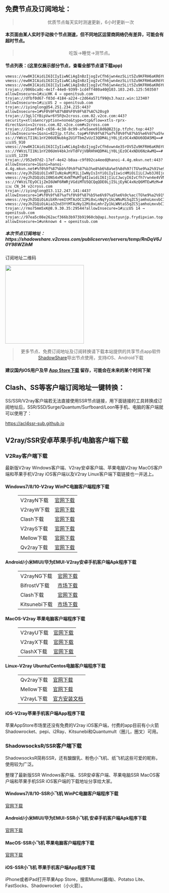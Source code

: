 
<h2>免费节点及订阅地址：</h2>
<blockquote>
<p style="text-align: center;">优质节点每天实时测速更新，6小时更新一次</p>
</blockquote>
<h4>本页面由某人实时手动挨个节点测速，但不同地区运营商网络仍有差异，可能会有超时节点。</h4>
<blockquote>
<p style="text-align: center;">吃饭->睡觉->测节点。</p>
</blockquote>
<h4>节点列表：(这里仅展示部分节点，查看全部节点请下载app)</h4>

```vmess://ew0KICAidiI6ICIyIiwNCiAgInBzIjogIvCfh6jwn4ez5Lit5Zu9KFRH6aKR6YGTOkBreHN3YSkiLA0KICAiYWRkIjogImFrYXp6LTEwNDgtdjItMi50eW8tci1rY2QtYS5uZC5jamhoLm1vbSIsDQogICJwb3J0IjogIjM5OTI4IiwNCiAgImlkIjogImZiYzJlZmIwLTc4NmEtNDA3NC04MWVhLThhYjEyY2E1NDIyYyIsDQogICJhaWQiOiAiMCIsDQogICJzY3kiOiAiYXV0byIsDQogICJuZXQiOiAid3MiLA0KICAidHlwZSI6ICJub25lIiwNCiAgImhvc3QiOiAiZWRnZS5jamhoLm1vbSIsDQogICJwYXRoIjogIi9qZTV4M3BCTjF2ZXozTlF1ZE5rQiIsDQogICJ0bHMiOiAidGxzIiwNCiAgInNuaSI6ICIiDQp9
vmess://ew0KICAidiI6ICIyIiwNCiAgInBzIjogIvCfh6jwn4ez5Lit5Zu9KFRH6aKR6YGTOkBreHN3YSkiLA0KICAiYWRkIjogImN1LmZhbnFpZWNuLnRvcCIsDQogICJwb3J0IjogIjEwMDIwIiwNCiAgImlkIjogIjgyNzEzZGM4LWE4ZDUtMzEyMC1iOTdmLWY4Mzg4M2FjNGUxNiIsDQogICJhaWQiOiAiMCIsDQogICJzY3kiOiAiYXV0byIsDQogICJuZXQiOiAid3MiLA0KICAidHlwZSI6ICJub25lIiwNCiAgImhvc3QiOiAiY3UuZmFucWllY24udG9wIiwNCiAgInBhdGgiOiAiLyIsDQogICJ0bHMiOiAiIiwNCiAgInNuaSI6ICIiDQp9
vmess://ew0KICAidiI6ICIyIiwNCiAgInBzIjogIvCfh6jwn4ez5Lit5Zu9KFRH6aKR6YGTOkBreHN3YSkiLA0KICAiYWRkIjogImluLXNnLTEub25lYm94Ni5vcmciLA0KICAicG9ydCI6ICIzODcwMSIsDQogICJpZCI6ICI3OTM4NjY4NS0xNmRhLTMyN2MtOWUxNC1hYTZkNzAyZDg2YmMiLA0KICAiYWlkIjogIjAiLA0KICAic2N5IjogImF1dG8iLA0KICAibmV0IjogIndzIiwNCiAgInR5cGUiOiAibm9uZSIsDQogICJob3N0IjogInd3dy5pdnBucHJvLm5ldCIsDQogICJwYXRoIjogIi9obHMvY2N0djVwaGQubTN1OCIsDQogICJ0bHMiOiAiIiwNCiAgInNuaSI6ICIiDQp9
vmess://ew0KICAidiI6ICIyIiwNCiAgInBzIjogIvCfh6jwn4ez5Lit5Zu9KFRH6aKR6YGTOkBreHN3YSkiLA0KICAiYWRkIjogImNtLmZhbnFpZWNuLnRvcCIsDQogICJwb3J0IjogIjEwMDE3IiwNCiAgImlkIjogIjgyNzEzZGM4LWE4ZDUtMzEyMC1iOTdmLWY4Mzg4M2FjNGUxNiIsDQogICJhaWQiOiAiMCIsDQogICJzY3kiOiAiYXV0byIsDQogICJuZXQiOiAid3MiLA0KICAidHlwZSI6ICJub25lIiwNCiAgImhvc3QiOiAiY20uZmFucWllY24udG9wIiwNCiAgInBhdGgiOiAiLyIsDQogICJ0bHMiOiAiIiwNCiAgInNuaSI6ICIiDQp9
trojan://006bca8c-4e1f-44e0-9399-1cd4ff480a40@103.103.245.125:50350?allowInsecure=1#🇭🇰HK 4 → openitsub.com
trojan://dfbf0d67-f03d-4184-a224-c2d64a571f99@s3.hazz.win:12340?allowInsecure=1#🇺🇸US 2 → openitsub.com
trojan://iyinglong@54.251.234.215:443?allowInsecure=1#%F0%9F%87%B8%F0%9F%87%AC%20sg9
trojan://3gLlCYBipVwr6Y5F@v2cross.com.02.v2ce.com:443?security=xtls&encryption=none&type=tcp&flow=xtls-rprx-direct&sni=v2cross.com.02.v2ce.com#v2cross.com
trojan://21aefd43-c656-4c38-8c99-afe5aee918d6@823jp.tfzhc.top:443?allowInsecure=1&sni=823jp.tfzhc.top#%f0%9f%87%af%f0%9f%87%b5%e6%97%a5%e6%9c%ac(TG%e9%a2%91%e9%81%93%3a%40kxswa)
ss://YWVzLTI1Ni1nY206UENubkg2U1FTbmZvUzI3QDM4LjY0LjEzOC4xNDU6ODA5MQ==#🇺🇸US_910
vmess://ew0KICAidiI6ICIyIiwNCiAgInBzIjogIvCfh6vwn4e35rOV5Zu9KFRH6aKR6YGTOkBreHN3YSkiLA0KICAiYWRkIjogImZyLXYuc3NobWF4Lnh5eiIsDQogICJwb3J0IjogIjgwIiwNCiAgImlkIjogIjg1MDAyNjRmLTgzNjItNGMzMC1hOTdmLTY1OTRkODQ0NWUwYiIsDQogICJhaWQiOiAiMCIsDQogICJzY3kiOiAiYXV0byIsDQogICJuZXQiOiAid3MiLA0KICAidHlwZSI6ICJub25lIiwNCiAgImhvc3QiOiAiZnItdi5zc2htYXgueHl6IiwNCiAgInBhdGgiOiAiL3ZtZXNzIiwNCiAgInRscyI6ICIiLA0KICAic25pIjogIiINCn0=
ss://YWVzLTI1Ni1nY206UmV4bkJnVTdFVjVBRHhHQDM4LjY0LjEzOC4xNDU6NzAwMQ==#🇺🇸US_1239
trojan://952e97d2-17ef-4e42-b8aa-c9f892ca4eed@hanoi-4.4g.mkvn.net:443?allowInsecure=1&sni=hanoi-4.4g.mkvn.net#%f0%9f%87%bb%f0%9f%87%b3%e8%b6%8a%e5%8d%97(TG%e9%a2%91%e9%81%93%3a%40kxswa)
vmess://eyJhZGQiOiIxNTIuNzAuMjM1LjIwNyIsInYiOiIyIiwicHMiOiIiLCJwb3J0IjozNTQxMiwiaWQiOiI3MGQ5NTMwOC0yYTYxLTRmOTMtZjEzOS05MTAzZDA1ODdmZDkiLCJhaWQiOiIwIiwibmV0IjoidGNwIiwidHlwZSI6IiIsImhvc3QiOiIiLCJwYXRoIjoiLyIsInRscyI6IiJ9
vmess://eyJhZGQiOiI0NS4xMC4xNTMuMTg4IiwidiI6IjIiLCJwcyI6IvCfh7rwn4e4VVNfMTM0OCIsInBvcnQiOjM3NTU4LCJpZCI6IjlkMGY4NmFkLWVlYzMtNDI0Zi1mNjlhLWZjYjM3ZTc4M2QwNiIsImFpZCI6IjAiLCJuZXQiOiJ0Y3AiLCJ0eXBlIjoiIiwiaG9zdCI6IiIsInBhdGgiOiIvIiwidGxzIjoiIn0=
ss://YWVzLTEyOC1jZmI6UWF6RWRjVGdiMTU5QCQqQDE0LjI5LjEyNC4xNzQ6MTEwMzM=#🇨🇳 CN_34 v2cross.com
trojan://iyinglong@13.112.247.141:443?allowInsecure=1#%f0%9f%87%af%f0%9f%87%b5%e6%97%a5%e6%9c%ac(TG%e9%a2%91%e9%81%93%3a%40kxswa)
vmess://eyJhZGQiOiAibXRremItMTAzOC12Mi0xLnNqYy1kLWNuMi5qZC5jamhoLmxvbCIsICJhaWQiOiAwLCAiaG9zdCI6ICJub2RlLmluZm9ydW4ud29yayIsICJpZCI6ICJmYmMyZWZiMC03ODZhLTQwNzQtODFlYS04YWIxMmNhNTQyMmMiLCAibmV0IjogIndzIiwgInBhdGgiOiAiL2plNXgzcEJOMXZlejNOUXVkTmtCIiwgInBvcnQiOiA4ODgsICJwcyI6ICJ2MmNyb3NzLmNvbSAtIFx1N2Y4ZVx1NTZmZFx1NTJhMFx1NTIyOVx1Nzk4Zlx1NWMzY1x1NGU5YVx1NWRkZVx1OGQzOVx1NTIyOVx1ODQ5OSAyOCIsICJ0bHMiOiAidGxzIiwgInR5cGUiOiAiYXV0byIsICJzZWN1cml0eSI6ICJhdXRvIiwgInNraXAtY2VydC12ZXJpZnkiOiB0cnVlLCAic25pIjogIiJ9
vmess://eyJhZGQiOiAia3Znd3YtMTAzNy12Mi0xLmhrZy1kLWNtaS5qZC5jamhoLmxvbCIsICJhaWQiOiAwLCAiaG9zdCI6ICJub2RlLmluZm9ydW4ud29yayIsICJpZCI6ICJmYmMyZWZiMC03ODZhLTQwNzQtODFlYS04YWIxMmNhNTQyMmMiLCAibmV0IjogIndzIiwgInBhdGgiOiAiL2plNXgzcEJOMXZlejNOUXVkTmtCIiwgInBvcnQiOiA4ODgsICJwcyI6ICJ2MmNyb3NzLmNvbSAtIFx1NGU5YVx1NTkyYVx1NTczMFx1NTMzYSAgMjYiLCAidGxzIjogInRscyIsICJ0eXBlIjogImF1dG8iLCAic2VjdXJpdHkiOiAiYXV0byIsICJza2lwLWNlcnQtdmVyaWZ5IjogdHJ1ZSwgInNuaSI6ICIifQ==
trojan://rmo75mm5xK@8.9.30.35:29544?allowInsecure=1#🇺🇸US 14 → openitsub.com
trojan://97ea5c08e262acf366b3b973b91960cb@api.hostyunjp.frydipxian.top:9018?allowInsecure=1#unknown 4 → openitsub.com
```
<h5>本次节点订阅地址：https://shadowshare.v2cross.com/publicserver/servers/temp/RnDqV6J0Y98WZihM</h5>
<p>订阅地址二维码</p>
<img src='http://shadowshare.v2cross.com/qrcode.png' width=250 height=250>
<blockquote style='text-align: center;'>更多节点、免费订阅地址及订阅转换请下载本站提供的共享节点app软件<a href='https://shadowshare.v2cross.com'>ShadowShare</a>导出节点使用，支持iOS、Android下载</blockquote>
<h4>建议国内iOS用户及早 <a href='https://apps.apple.com/cn/app/shadowshare/id1612647259'>App Store下载</a> 留存，可能会在未来的某个时间下架</h4>

<div class="nv-content-wrap entry-content">
<h2>Clash、SS等客户端订阅地址一键转换：</h2>
<p>SS/SSR/V2ray客户端若无法直接使用SSR节点链接，用下面链接的工具转换成订阅地址后，SSR/SSD/Surge/Quantum/Surfboard/Loon等手机、电脑的客户端就可以使用了：</p>
<p><a href="https://acl4ssr-sub.github.io" target="_blank" rel="noreferrer noopener nofollow">https://acl4ssr-sub.github.io</a></p>
<h2>V2ray/SSR安卓苹果手机/电脑客户端下载</h2>
<h3>V2Ray客户端下载</h3>
<p>最新版V2ray Windows客户端、V2ray安卓客户端、苹果电脑V2ray MacOS客户端和苹果手机V2ray iOS客户端以及V2ray Linux客户端下载链接也一并送上。</p>
<h4>Windows7/8/10-<strong>V2ray WinPC电脑客户端</strong>程序下载</h4>
<figure class="wp-block-table alignwide is-style-stripes"><table><tbody><tr><td>V2rayN下载</td><td><a href="https://github.com/2dust/v2rayN/releases" target="_blank" rel="noreferrer noopener">官网下载</a></td></tr><tr><td>V2rayW下载</td><td><a href="https://github.com/Cenmrev/V2RayW/releases" target="_blank" rel="noreferrer noopener">官网下载</a></td></tr><tr><td>Clash下载</td><td><a href="https://github.com/Fndroid/clash_for_windows_pkg/releases" target="_blank" rel="noreferrer noopener">官网下载</a></td></tr><tr><td>V2rayS下载</td><td><a href="https://github.com/Shinlor/V2RayS/releases" target="_blank" rel="noreferrer noopener">官网下载</a></td></tr><tr><td>Mellow下载</td><td><a href="https://github.com/mellow-io/mellow/releases" target="_blank" rel="noreferrer noopener">官网下载</a></td></tr><tr><td>Qv2ray下载</td><td><a href="https://github.com/Qv2ray/Qv2ray" target="_blank" rel="noreferrer noopener">官网下载</a></td></tr></tbody></table></figure>
<h4><strong>Android/小米MIUI/华为EMUI-V2ray安卓手机客户端</strong>Apk程序下载</h4>
<figure class="wp-block-table alignwide is-style-stripes"><table><tbody><tr><td>V2rayNG下载</td><td><a href="https://github.com/2dust/v2rayNG/releases" target="_blank" rel="noreferrer noopener">官网下载</a></td></tr><tr><td>BifrostV下载</td><td><a rel="noreferrer noopener" href="https://www.appsapk.com/downloading/latest/com.github.dawndiy.bifrostv-0.6.8.apk" target="_blank">市场下载</a></td></tr><tr><td>Clash下载</td><td><a href="https://github.com/Kr328/ClashForAndroid/releases" target="_blank" rel="noreferrer noopener">官网下载</a></td></tr><tr><td>Kitsunebi下载</td><td><a rel="noreferrer noopener" href="https://apkpure.com/kitsunebi/fun.kitsunebi.kitsunebi4android" target="_blank">市场下载</a></td></tr></tbody></table></figure>
<h4><strong>MacOS-V2ray <strong>苹果电脑</strong>客户端</strong>程序下载</h4>
<figure class="wp-block-table alignwide is-style-stripes"><table><tbody><tr><td>V2rayU下载</td><td><a href="https://github.com/yanue/V2rayU/releases" target="_blank" rel="noreferrer noopener">官网下载</a></td></tr><tr><td>V2rayX下载</td><td><a href="https://github.com/Cenmrev/V2RayX/releases" target="_blank" rel="noreferrer noopener">官网下载</a></td></tr><tr><td>ClashX下载</td><td><a href="https://github.com/yichengchen/clashX/releases" target="_blank" rel="noreferrer noopener">官网下载</a></td></tr></tbody></table></figure>
<h4><strong>Linux</strong>–<strong>V2ray Ubuntu/Centos电脑客户端</strong>程序下载</h4>
<figure class="wp-block-table alignwide is-style-stripes"><table><tbody><tr><td>Qv2ray下载</td><td><a href="https://github.com/Qv2ray/Qv2ray" target="_blank" rel="noreferrer noopener">官网下载</a></td></tr><tr><td>Mellow下载</td><td><a href="https://github.com/mellow-io/mellow/releases" target="_blank" rel="noreferrer noopener">官网下载</a></td></tr><tr><td>V2rayL下载</td><td><a rel="noreferrer noopener" href="https://github.com/jiangxufeng/v2rayL" target="_blank">官方安装文档</a></td></tr></tbody></table></figure>
<h4>iOS-<strong>V2ray苹果<strong>手机客户端</strong>App程序</strong>下载</h4>
<p>苹果AppStore市场里还没有免费的V2ray iOS客户端，付费的app目前有小火箭Shadowrocket、pepi、i2Ray、Kitsunebi和Quantumult（圈儿，圈叉）可用。</p>
<h3>ShadowsocksR/SSR客户端下载</h3>
<p>ShadowsocksR简称SSR，还有酸酸乳、粉色小飞机、纸飞机这些可爱的昵称，使用较为广泛。</p>
<p>整理了最新版SSR Windows客户端、SSR安卓客户端、苹果电脑SSR MacOS客户端和苹果手机SSR iOS客户端的下载地址分享给大家。</p>
<h4><strong>Windows7/8/10-<strong>SSR小飞机 WinPC电脑客户端</strong>程序下载</strong></h4>
<p><a rel="noreferrer noopener" href="https://github.com/shadowsocksrr/shadowsocksr-csharp/releases" target="_blank">官网下载</a></p>
<h4><strong><strong>Android/小米MIUI/华为EMUI-SSR小飞机 安卓手机客户端</strong>Apk程序下载</strong></h4>
<p><a rel="noreferrer noopener" href="https://github.com/shadowsocksrr/shadowsocksr-android/releases" target="_blank">官网下载</a></p>
<h4><strong><strong>MacOS-SSR小飞机 苹果电脑客户端</strong>程序下载</strong></h4>
<p><a href="https://github.com/qinyuhang/ShadowsocksX-NG-R/releases" target="_blank" rel="noreferrer noopener">官网下载</a></p>
<h4><strong>iOS-<strong>SSR小飞机 苹果手机客户端App程序</strong></strong>下载</h4>
<p>iPhone或者iPad打开苹果App Store，搜索Mume(暮梅)、Potatso Lite、FastSocks、Shadowrocket（小火箭）。</p>
